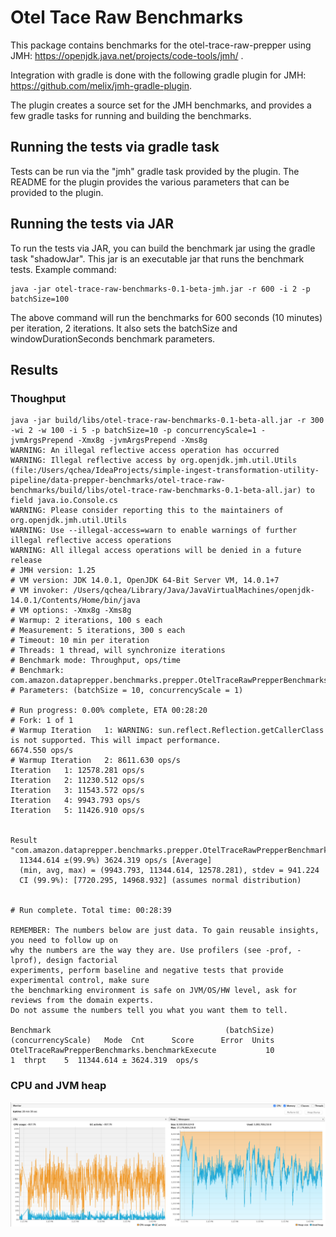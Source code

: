 # Otel Tace Raw Benchmarks

This package contains benchmarks for the otel-trace-raw-prepper using JMH: https://openjdk.java.net/projects/code-tools/jmh/ . 

Integration with gradle is done with the following gradle plugin for JMH: https://github.com/melix/jmh-gradle-plugin.

The plugin creates a source set for the JMH benchmarks, and provides a few gradle tasks for running and building the benchmarks.

## Running the tests via gradle task

Tests can be run via the "jmh" gradle task provided by the plugin. The README for the plugin provides the various parameters that
can be provided to the plugin. 

## Running the tests via JAR

To run the tests via JAR, you can build the benchmark jar using the gradle task "shadowJar". This jar is an executable jar 
that runs the benchmark tests. Example command:

```
java -jar otel-trace-raw-benchmarks-0.1-beta-jmh.jar -r 600 -i 2 -p batchSize=100
```

The above command will run the benchmarks for 600 seconds (10 minutes) per iteration, 2 iterations. It also
sets the batchSize and windowDurationSeconds benchmark parameters. 

## Results
### Thoughput
```
java -jar build/libs/otel-trace-raw-benchmarks-0.1-beta-all.jar -r 300 -wi 2 -w 100 -i 5 -p batchSize=10 -p concurrencyScale=1 -jvmArgsPrepend -Xmx8g -jvmArgsPrepend -Xms8g
WARNING: An illegal reflective access operation has occurred
WARNING: Illegal reflective access by org.openjdk.jmh.util.Utils (file:/Users/qchea/IdeaProjects/simple-ingest-transformation-utility-pipeline/data-prepper-benchmarks/otel-trace-raw-benchmarks/build/libs/otel-trace-raw-benchmarks-0.1-beta-all.jar) to field java.io.Console.cs
WARNING: Please consider reporting this to the maintainers of org.openjdk.jmh.util.Utils
WARNING: Use --illegal-access=warn to enable warnings of further illegal reflective access operations
WARNING: All illegal access operations will be denied in a future release
# JMH version: 1.25
# VM version: JDK 14.0.1, OpenJDK 64-Bit Server VM, 14.0.1+7
# VM invoker: /Users/qchea/Library/Java/JavaVirtualMachines/openjdk-14.0.1/Contents/Home/bin/java
# VM options: -Xmx8g -Xms8g
# Warmup: 2 iterations, 100 s each
# Measurement: 5 iterations, 300 s each
# Timeout: 10 min per iteration
# Threads: 1 thread, will synchronize iterations
# Benchmark mode: Throughput, ops/time
# Benchmark: com.amazon.dataprepper.benchmarks.prepper.OtelTraceRawPrepperBenchmarks.benchmarkExecute
# Parameters: (batchSize = 10, concurrencyScale = 1)

# Run progress: 0.00% complete, ETA 00:28:20
# Fork: 1 of 1
# Warmup Iteration   1: WARNING: sun.reflect.Reflection.getCallerClass is not supported. This will impact performance.
6674.550 ops/s
# Warmup Iteration   2: 8611.630 ops/s
Iteration   1: 12578.281 ops/s
Iteration   2: 11230.512 ops/s
Iteration   3: 11543.572 ops/s
Iteration   4: 9943.793 ops/s
Iteration   5: 11426.910 ops/s


Result "com.amazon.dataprepper.benchmarks.prepper.OtelTraceRawPrepperBenchmarks.benchmarkExecute":
  11344.614 ±(99.9%) 3624.319 ops/s [Average]
  (min, avg, max) = (9943.793, 11344.614, 12578.281), stdev = 941.224
  CI (99.9%): [7720.295, 14968.932] (assumes normal distribution)


# Run complete. Total time: 00:28:39

REMEMBER: The numbers below are just data. To gain reusable insights, you need to follow up on
why the numbers are the way they are. Use profilers (see -prof, -lprof), design factorial
experiments, perform baseline and negative tests that provide experimental control, make sure
the benchmarking environment is safe on JVM/OS/HW level, ask for reviews from the domain experts.
Do not assume the numbers tell you what you want them to tell.

Benchmark                                       (batchSize)  (concurrencyScale)   Mode  Cnt      Score      Error  Units
OtelTraceRawPrepperBenchmarks.benchmarkExecute           10                   1  thrpt    5  11344.614 ± 3624.319  ops/s
```
### CPU and JVM heap

![VisualVM](./benchmark.png)